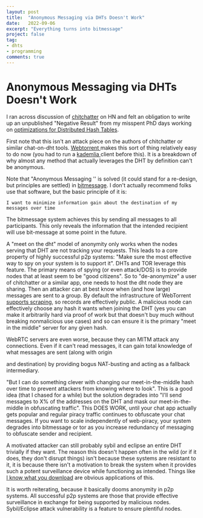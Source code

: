 ```yaml
---
layout: post
title:  "Anonymous Messaging via DHTs Doesn't Work"
date:   2022-09-06
excerpt: "Everything turns into bitmessage"
project: false
tag:
- dhts 
- programming
comments: true
---
```



# Anonymous Messaging via DHTs Doesn't Work

I ran across discussion of [chitchatter](https://news.ycombinator.com/item?id=32732158) on HN and felt an obligation to write up an unpublished "Negative Result" from my misspent PhD days working on [optimizations for Distributed Hash Tables](https://scholarworks.gsu.edu/cgi/viewcontent.cgi?article=1108&context=cs_diss).

First note that this isn't an attack piece on the authors of chitchatter or similar chat-on-dht tools. [Webtorrent ](https://github.com/webtorrent/webtorrent)makes this sort of thing relatively easy to do now (you had to run a [kademlia ](https://en.wikipedia.org/wiki/Kademlia)client before this). It is a breakdown of why almost any method that actually leverages the DHT by definition can't be anonymous.

Note that "Anonymous Messaging '' is solved (it could stand for a re-design, but principles are settled) in [bitmessage](https://en.wikipedia.org/wiki/Bitmessage). I don't actually recommend folks use that software, but the basic principle of it is:

```I want to minimize information gain about the destination of my messages over time```

The bitmessage system achieves this by sending all messages to all participants. This only reveals the information that the intended recipient will use bit-message at some point in the future.

A "meet on the dht" model of anonymity only works when the nodes serving that DHT are not tracking your requests. This leads to a core property of highly successful p2p systems: "Make sure the most effective way to spy on your system is to support it". DHTs and TOR leverage this feature. The primary means of spying (or even attack/DOS) is to provide nodes that at least seem to be "good citizens". So to "de-anonymize" a user of chitchatter or a similar app, one needs to host the dht node they are sharing. Then an attacker can at best know when (and how large) messages are sent to a group. By default the infrastructure of WebTorrent [supports scraping](https://wiki.theory.org/BitTorrentSpecification#Tracker_.27scrape.27_Convention), so records are effectively public. A malicious node can effectively choose any hash it wants when joining the DHT (yes you can make it arbitrarily hard via proof of work but that doesn't buy much without breaking nonmalicious use cases) and so can ensure it is the primary "meet in the middle" server for any given hash.

WebRTC servers are even worse, because they can MITM attack any connections. Even if it can't read messages, it can gain total knowledge of what messages are sent (along with origin 

and destination) by providing bogus NAT-busting and acting as a fallback intermediary.

"But I can do something clever with changing our meet-in-the-middle hash over time to prevent attackers from knowing where to look". This is a good idea (that I chased for a while) but the solution degrades into "I'll send messages to X% of the addresses on the DHT and mask our meet-in-the-middle in obfuscating traffic". This DOES WORK, until your chat app actually gets popular and regular piracy traffic continues to obfuscate your chat messages. If you want to scale independently of web-piracy, your system degrades into bitmessage or tor as you increase redundancy of messaging to obfuscate sender and recipient.

A motivated attacker can still probably sybil and eclipse an entire DHT trivially if they want. The reason this doesn't happen often in the wild (or if it does, they don't disrupt things) isn't because these systems are resistant to it, it is because there isn't a motivation to break the system when it provides such a potent surveillance device while functioning as intended. Things like [I know what you download](https://iknowwhatyoudownload.com/en/peer/) are obvious applications of this.

It is worth reiterating, because it basically dooms anonymity in p2p systems. All successful p2p systems are those that provide effective surveillance in exchange for being supported by malicious nodes. Sybil/Eclipse attack vulnerability is a feature to ensure plentiful nodes.
